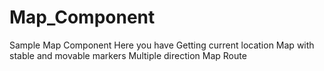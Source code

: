 # Map_Component
Sample Map Component 
Here you have Getting current location
Map with stable and movable markers
Multiple direction 
Map Route
